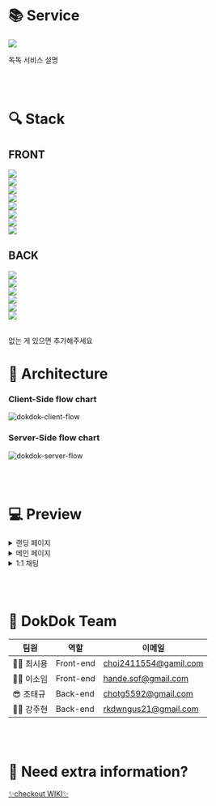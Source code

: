 # :books: Service

![](https://i.imgur.com/qmkYDGt.png)

독독 서비스 설명

</br></br>
# 🔍️  Stack

## FRONT
![](https://img.shields.io/badge/FRONT-REACT-9cf?style=for-the-badge&logo=react)  
![](https://img.shields.io/badge/FRONT-REACT_HOOKS-9cf?style=for-the-badge&logo=react)   
![](https://img.shields.io/badge/FRONT-REACT_ROUTER-CA4245?style=for-the-badge&logo=react-router)   
![](https://img.shields.io/badge/FRONT-REDUX-764ABC?style=for-the-badge&logo=redux)  
![](https://img.shields.io/badge/FRONT-axios-blueviolet?style=for-the-badge&logo=appveyor)  
![](https://img.shields.io/badge/FRONT-scss-CC6699?style=for-the-badge&logo=sass)   
![](https://img.shields.io/badge/FRONT-styled_components-DB7093?style=for-the-badge&logo=styled-components)   
![](https://img.shields.io/badge/FRONT-socket.io_client-010101?style=for-the-badge&logo=socket-dot-io)
</br>

## BACK
![](https://img.shields.io/badge/BACK-node.js-339933?style=for-the-badge&logo=node-dot-js)   
![](https://img.shields.io/badge/BACK-Express_js-FFDA44?style=for-the-badge&logo=express)   
![](https://img.shields.io/badge/BACK-Sequelize-258FFA?style=for-the-badge&logo=appveyor)   
![](https://img.shields.io/badge/BACK-MySQL-4479A1?style=for-the-badge&logo=mysql)   
![](https://img.shields.io/badge/BACK-JWT-000000?style=for-the-badge&logo=json-web-tokens)  
![](https://img.shields.io/badge/BACK-socket.io-010101?style=for-the-badge&logo=socket-dot-io)
</br></br>

없는 게 있으면 추가해주세요

# 🔨 Architecture
### Client-Side flow chart
![dokdok-client-flow](https://user-images.githubusercontent.com/49504411/120735340-6726f400-c525-11eb-9203-e6ab45996eea.png)

### Server-Side flow chart
![dokdok-server-flow](https://user-images.githubusercontent.com/49504411/120735349-6aba7b00-c525-11eb-8b1b-36422ba289d0.png)


</br></br>

# :computer: Preview

<details>
<summary>랜딩 페이지</summary>

![랜딩 페이지](https://user-images.githubusercontent.com/57238458/120754273-6606be80-c547-11eb-8845-bbc0198618fd.gif)

</details>


<details>
<summary>메인 페이지</summary>

![메인 페이지](https://user-images.githubusercontent.com/57238458/120758216-838a5700-c54c-11eb-89c2-fffc82071096.gif)

</details>


<details>
<summary>1:1 채팅</summary>

![1-1채팅](https://user-images.githubusercontent.com/57238458/120758255-913fdc80-c54c-11eb-885f-6ee6b1893eec.gif)

</details>

</br></br>

# 🤝 DokDok Team
   
|팀원|역할|이메일|
|-----|-----|-----|
|👨‍💻 최시용|Front-end|choi2411554@gamil.com|
|👩‍💻 이소임|Front-end|hande.sof@gmail.com|
|😎 조태규|Back-end|chotg5592@gmail.com|
|👨‍💻 강주현|Back-end|rkdwngus21@gmail.com|

</br></br>

# 🧐 Need extra information?
[✨checkout WIKI✨](https://github.com/codestates/DokDok-client/wiki)

</br></br>
